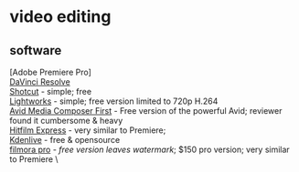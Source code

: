 # video editing

## software

[Adobe Premiere Pro] \
[DaVinci Resolve](https://www.blackmagicdesign.com/nz/products/davinciresolve/) \
[Shotcut](https://shotcut.org/) - simple; free \
[Lightworks](https://www.lwks.com/) - simple; free version limited to 720p H.264 \
[Avid Media Composer First](https://my.avid.com/get/media-composer-first) - Free version of the powerful Avid; reviewer found it cumbersome & heavy \
[Hitfilm Express](https://fxhome.com/hitfilm-express) - very similar to Premiere; \
[Kdenlive](https://kdenlive.org/en/) - free & opensource \
[filmora pro](https://filmora.wondershare.net/filmorapro-video-editor/) - *free version leaves watermark*; $150 pro version; very similar to Premiere \